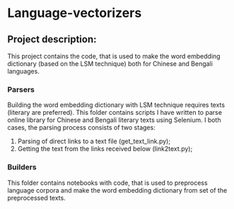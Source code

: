 # Language-vectorizers

## Project description:
This project contains the code, that is used to make the word embedding dictionary (based on the LSM technique) both for Chinese and Bengali languages. 

### Parsers
Building the word embedding dictionary with LSM technique requires texts (literary are preferred). This folder contains scripts I have written to parse online library for Chinese and Bengali literary texts using Selenium. I both cases, the parsing process consists of two stages:

1) Parsing of direct links to a text file (get_text_link.py);
2) Getting the text from the links received below (link2text.py);

### Builders
This folder contains notebooks with code, that is used to preprocess language corpora and make the word embedding dictionary from set of the preprocessed texts.
